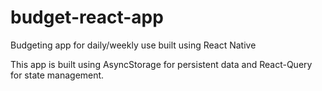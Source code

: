# budget-react-app
Budgeting app for daily/weekly use built using React Native 

This app is built using AsyncStorage for persistent data and React-Query for state management. 